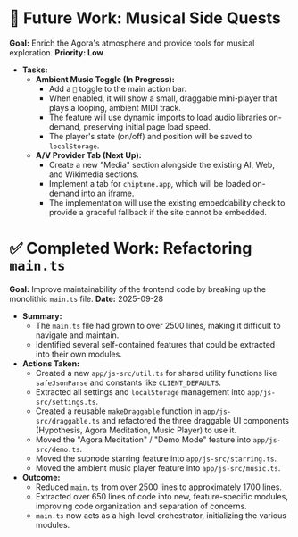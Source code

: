 

# 🎵 Future Work: Musical Side Quests

**Goal:** Enrich the Agora's atmosphere and provide tools for musical exploration.
**Priority: Low**

-   **Tasks:**
    -   **Ambient Music Toggle (In Progress):**
        -   Add a `🎵` toggle to the main action bar.
        -   When enabled, it will show a small, draggable mini-player that plays a looping, ambient MIDI track.
        -   The feature will use dynamic imports to load audio libraries on-demand, preserving initial page load speed.
        -   The player's state (on/off) and position will be saved to `localStorage`.
    -   **A/V Provider Tab (Next Up):**
        -   Create a new "Media" section alongside the existing AI, Web, and Wikimedia sections.
        -   Implement a tab for `chiptune.app`, which will be loaded on-demand into an iframe.
        -   The implementation will use the existing embeddability check to provide a graceful fallback if the site cannot be embedded.

# ✅ Completed Work: Refactoring `main.ts`

**Goal:** Improve maintainability of the frontend code by breaking up the monolithic `main.ts` file.
**Date:** 2025-09-28

-   **Summary:**
    -   The `main.ts` file had grown to over 2500 lines, making it difficult to navigate and maintain.
    -   Identified several self-contained features that could be extracted into their own modules.
-   **Actions Taken:**
    -   Created a new `app/js-src/util.ts` for shared utility functions like `safeJsonParse` and constants like `CLIENT_DEFAULTS`.
    -   Extracted all settings and `localStorage` management into `app/js-src/settings.ts`.
    -   Created a reusable `makeDraggable` function in `app/js-src/draggable.ts` and refactored the three draggable UI components (Hypothesis, Agora Meditation, Music Player) to use it.
    -   Moved the "Agora Meditation" / "Demo Mode" feature into `app/js-src/demo.ts`.
    -   Moved the subnode starring feature into `app/js-src/starring.ts`.
    -   Moved the ambient music player feature into `app/js-src/music.ts`.
-   **Outcome:**
    -   Reduced `main.ts` from over 2500 lines to approximately 1700 lines.
    -   Extracted over 650 lines of code into new, feature-specific modules, improving code organization and separation of concerns.
    -   `main.ts` now acts as a high-level orchestrator, initializing the various modules.

